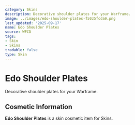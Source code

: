 ```yaml
---
category: Skins
description: Decorative shoulder plates for your Warframe.
image: ../images/edo-shoulder-plates-f5035fcda9.png
last_updated: '2025-09-17'
name: Edo Shoulder Plates
source: WFCD
tags:
- Skin
- Skins
tradable: false
type: Skin
---
```


# Edo Shoulder Plates

Decorative shoulder plates for your Warframe.

## Cosmetic Information

**Edo Shoulder Plates** is a skin cosmetic item for Skins.

